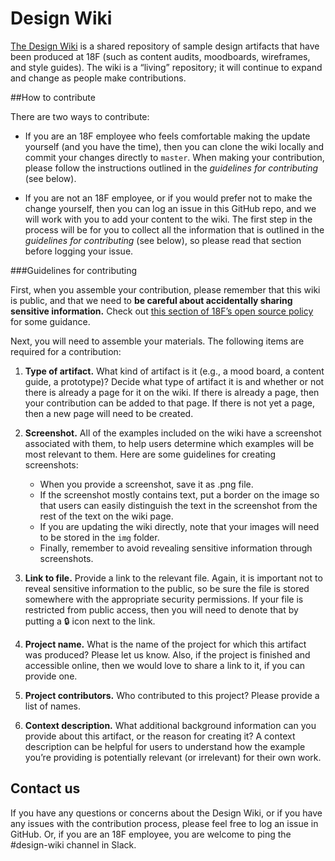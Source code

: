 # Design Wiki

[The Design Wiki](https://github.com/18F/Design-Wiki/wiki) is a shared repository of sample design artifacts that have been produced at 18F (such as content audits, moodboards, wireframes, and style guides). The wiki is a “living” repository; it will continue to expand and change as people make contributions. 

##How to contribute

There are two ways to contribute:

- If you are an 18F employee who feels comfortable making the update yourself (and you have the time), then you can clone the wiki locally and commit your changes directly to `master`. When making your contribution, please follow the instructions outlined in the *guidelines for contributing* (see below).

- If you are not an 18F employee, or if you would prefer not to make the change yourself, then you can log an issue in this GitHub repo, and we will work with you to add your content to the wiki. The first step in the process will be for you to collect all the information that is outlined in the *guidelines for contributing* (see below), so please read that section before logging your issue.

###Guidelines for contributing

First, when you assemble your contribution, please remember that this wiki is public, and that we need to **be careful about accidentally sharing sensitive information.** Check out [this section of 18F’s open source policy](https://github.com/18F/open-source-policy/blob/master/practice.md#protecting-sensitive-information) for some guidance.

Next, you will need to assemble your materials. The following items are required for a contribution:

1. **Type of artifact.** What kind of artifact is it (e.g., a mood board, a content guide, a prototype)? Decide what type of artifact it is and whether or not there is already a page for it on the wiki. If there is already a page, then your contribution can be added to that page. If there is not yet a page, then a new page will need to be created. 

2. **Screenshot.** All of the examples included on the wiki have a screenshot associated with them, to help users determine which examples will be most relevant to them. Here are some guidelines for creating screenshots:
    - When you provide a screenshot, save it as .png file. 
    - If the screenshot mostly contains text, put a border on the image so that users can easily distinguish the text in the screenshot from the rest of the text on the wiki page. 
    - If you are updating the wiki directly, note that your images will need to be stored in the `img` folder.
    - Finally, remember to avoid revealing sensitive information through screenshots.

3. **Link to file.** Provide a link to the relevant file. Again, it is important not to reveal sensitive information to the public, so be sure the file is stored somewhere with the appropriate security permissions. If your file is restricted from public access, then you will need to denote that by putting a :lock: icon next to the link.   

4. **Project name.** What is the name of the project for which this artifact was produced? Please let us know. Also, if the project is finished and accessible online, then we would love to share a link to it, if you can provide one.

5. **Project contributors.** Who contributed to this project? Please provide a list of names.

6. **Context description.** What additional background information can you provide about this artifact, or the reason for creating it? A context description can be helpful for users to understand how the example you’re providing is potentially relevant (or irrelevant) for their own work.

## Contact us

If you have any questions or concerns about the Design Wiki, or if you have any issues with the contribution process, please feel free to log an issue in GitHub. Or, if you are an 18F employee, you are welcome to ping the #design-wiki channel in Slack. 
